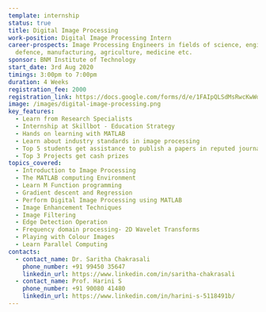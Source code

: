 ```yaml
---
template: internship
status: true
title: Digital Image Processing
work-position: Digital Image Processing Intern
career-prospects: Image Processing Engineers in fields of science, engineering,
  defence, manufacturing, agriculture, medicine etc.
sponsor: BNM Institute of Technology
start_date: 3rd Aug 2020
timings: 3:00pm to 7:00pm
duration: 4 Weeks
registration_fee: 2000
registration_link: https://docs.google.com/forms/d/e/1FAIpQLSdMsRwcKwWdeLTb6U4uJbtUl3Cra0jQv_EplFU9vw5A0lG2bw/viewform
image: /images/digital-image-processing.png
key_features:
  - Learn from Research Specialists
  - Internship at Skillbot - Education Strategy
  - Hands on learning with MATLAB
  - Learn about industry standards in image processing
  - Top 5 students get assistance to publish a papers in reputed journals
  - Top 3 Projects get cash prizes
topics_covered:
  - Introduction to Image Processing
  - The MATLAB computing Environment
  - Learn M Function programming
  - Gradient descent and Regression
  - Perform Digital Image Processing using MATLAB
  - Image Enhancement Techniques
  - Image Filtering
  - Edge Detection Operation
  - Frequency domain processing- 2D Wavelet Transforms
  - Playing with Colour Images
  - Learn Parallel Computing
contacts:
  - contact_name: Dr. Saritha Chakrasali
    phone_number: +91 99450 35647
    linkedin_url: https://www.linkedin.com/in/saritha-chakrasali
  - contact_name: Prof. Harini S
    phone_number: +91 90080 41480
    linkedin_url: https://www.linkedin.com/in/harini-s-5118491b/
---
```


